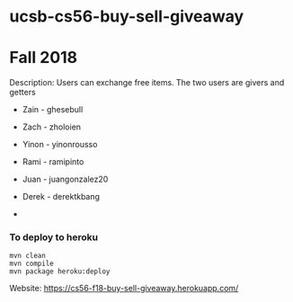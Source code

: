 # ucsb-cs56-buy-sell-giveaway

# Fall 2018
Description: Users can exchange free items. The two users are givers and getters

- Zain - ghesebull
- Zach - zholoien
- Yinon - yinonrousso
- Rami - ramipinto
- Juan - juangonzalez20
- Derek - derektkbang

-

### To deploy to heroku
```
mvn clean
mvn compile
mvn package heroku:deploy
```
Website: https://cs56-f18-buy-sell-giveaway.herokuapp.com/
